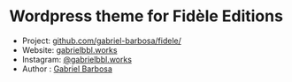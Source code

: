 # Wordpress theme for Fidèle Editions
* Project: [github.com/gabriel-barbosa/fidele/](https://github.com/gabriel-barbosa/fidele/)
* Website: [gabrielbbl.works](http://gabrielbbl.works)
* Instagram: [@gabrielbbl.works](http://instagram.com/gabrielbbl.works)
* Author : [Gabriel Barbosa](https://gabrielbbl.works)
